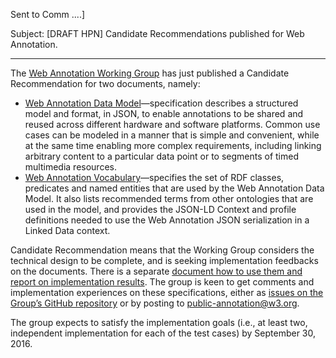 Sent to Comm ....]

Subject: [DRAFT HPN] Candidate Recommendations published for Web Annotation.

----------------------------

<p>The <a href="https://www.w3.org/annotation/">Web Annotation Working Group</a> has just published a Candidate Recommendation for two documents, namely:</p>

<ul>
<li><a href="http://www.w3.org/TR/2016/CR-annotation-model-20160705/">Web Annotation Data Model</a>—specification describes a structured model and format, in JSON, to enable annotations to be shared and reused across different hardware and software platforms. Common use cases can be modeled in a manner that is simple and convenient, while at the same time enabling more complex requirements, including linking arbitrary content to a particular data point or to segments of timed multimedia resources.</li>
<li><a href="http://www.w3.org/TR/2016/CR-annotation-vocab-20160705/">Web Annotation Vocabulary</a>—specifies the set of RDF classes, predicates and named entities that are used by the Web Annotation Data Model. It also lists recommended terms from other ontologies that are used in the model, and provides the JSON-LD Context and profile definitions needed to use the Web Annotation JSON serialization in a Linked Data context.</li>
</ul>


<p>Candidate Recommendation means that the Working Group considers the technical design to be complete, and is seeking implementation feedbacks on the documents. There is a separate <a href="https://github.com/w3c/web-annotation-tests/blob/master/README.md">document how to use them and report on implementation results</a>. The group is keen to get comments and implementation experiences on these specifications, either as <a href="https://github.com/w3c/web-annotation/issues">issues on the Group’s GitHub repository</a> or by posting to <a href="mailto:public-annotation@w3.org">public-annotation@w3.org</a>.</p>

<p>The group expects to satisfy the implementation goals (i.e., at least two, independent implementation for each of the test cases) by September 30, 2016.</p>
